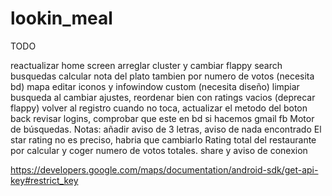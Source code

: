 # lookin_meal

TODO


reactualizar home screen
arreglar cluster y cambiar flappy search
busquedas calcular nota del plato tambien por numero de votos (necesita bd)
mapa editar iconos y infowindow custom (necesita diseño)
limpiar busqueda al cambiar ajustes, reordenar bien con ratings vacios (deprecar flappy)
volver al registro cuando no toca, actualizar el metodo del boton back
revisar logins, comprobar que este en bd si hacemos gmail fb
Motor de búsquedas. Notas: añadir aviso de 3 letras, aviso de nada encontrado
El star rating no es preciso, habria que cambiarlo
Rating total del restaurante por calcular y coger numero de votos totales.
share y aviso de conexion

https://developers.google.com/maps/documentation/android-sdk/get-api-key#restrict_key


 
